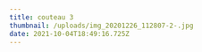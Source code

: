 ```yaml
---
title: couteau 3
thumbnail: /uploads/img_20201226_112807-2-.jpg
date: 2021-10-04T18:49:16.725Z
---
```

